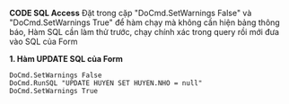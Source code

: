 **CODE SQL Access**
Đặt trong cặp "DoCmd.SetWarnings False" và "DoCmd.SetWarnings True" để hàm chạy mà không cần hiện bảng thông báo, Hàm SQL cần làm thử trước, chạy chính xác trong query rồi mới đưa vào SQL của Form

**1. Hàm UPDATE SQL của Form**

```
DoCmd.SetWarnings False
DoCmd.RunSQL "UPDATE HUYEN SET HUYEN.NHO = null"
DoCmd.SetWarnings True
```

